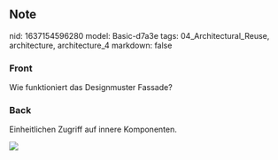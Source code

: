 ## Note
nid: 1637154596280
model: Basic-d7a3e
tags: 04_Architectural_Reuse, architecture, architecture_4
markdown: false

### Front
Wie funktioniert das Designmuster Fassade?

### Back
Einheitlichen Zugriff auf innere Komponenten.
<div><img src=
paste-2a392fdc1fb56a0a558c5921c900452d89bcb744.jpg></div>

